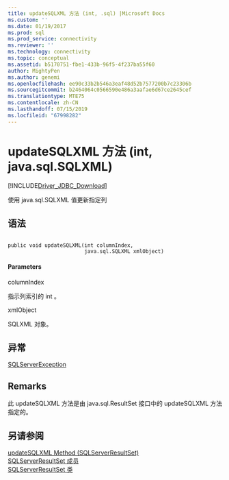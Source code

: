 ```yaml
---
title: updateSQLXML 方法 (int, .sql) |Microsoft Docs
ms.custom: ''
ms.date: 01/19/2017
ms.prod: sql
ms.prod_service: connectivity
ms.reviewer: ''
ms.technology: connectivity
ms.topic: conceptual
ms.assetid: b5170751-fbe1-433b-96f5-4f237ba55f60
author: MightyPen
ms.author: genemi
ms.openlocfilehash: ee90c33b2b546a3eaf48d52b7577200b7c23306b
ms.sourcegitcommit: b2464064c0566590e486a3aafae6d67ce2645cef
ms.translationtype: MTE75
ms.contentlocale: zh-CN
ms.lasthandoff: 07/15/2019
ms.locfileid: "67998282"
---
```

# <a name="updatesqlxml-method-int-javasqlsqlxml"></a>updateSQLXML 方法 (int, java.sql.SQLXML)
[!INCLUDE[Driver_JDBC_Download](../../../includes/driver_jdbc_download.md)]

  使用 java.sql.SQLXML 值更新指定列  
  
## <a name="syntax"></a>语法  
  
```  
  
public void updateSQLXML(int columnIndex,  
                         java.sql.SQLXML xmlObject)  
```  
  
#### <a name="parameters"></a>Parameters  
 columnIndex   
  
 指示列索引的 int  。  
  
 xmlObject   
  
 SQLXML 对象。  
  
## <a name="exceptions"></a>异常  
 [SQLServerException](../../../connect/jdbc/reference/sqlserverexception-class.md)  
  
## <a name="remarks"></a>Remarks  
 此 updateSQLXML 方法是由 java.sql.ResultSet 接口中的 updateSQLXML 方法指定的。  
  
## <a name="see-also"></a>另请参阅  
 [updateSQLXML Method (SQLServerResultSet)](../../../connect/jdbc/reference/updatesqlxml-method-sqlserverresultset.md)   
 [SQLServerResultSet 成员](../../../connect/jdbc/reference/sqlserverresultset-members.md)   
 [SQLServerResultSet 类](../../../connect/jdbc/reference/sqlserverresultset-class.md)  
  
  
